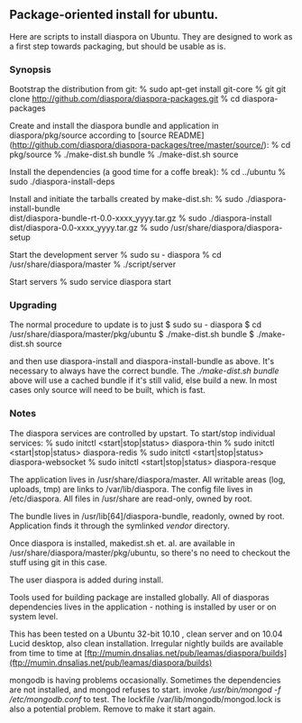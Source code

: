 ## Package-oriented install for ubuntu.

Here are  scripts to install diaspora on Ubuntu. They are designed to
work as a first step towards packaging, but should be usable as is.

### Synopsis

Bootstrap the distribution from git:
    % sudo apt-get install git-core
    % git git clone http://github.com/diaspora/diaspora-packages.git
    % cd diaspora-packages

Create and install the diaspora bundle and application in
diaspora/pkg/source according to
[source README]
(http://github.com/diaspora/diaspora-packages/tree/master/source/):
    % cd pkg/source
    % ./make-dist.sh bundle
    % ./make-dist.sh source

Install the dependencies (a good time for a coffe break):
    % cd ../ubuntu
    % sudo ./diaspora-install-deps

Install and  initiate the tarballs created by make-dist.sh:
    % sudo ./diaspora-install-bundle \
        dist/diaspora-bundle-rt-0.0-xxxx_yyyy.tar.gz
    % sudo ./diaspora-install dist/diaspora-0.0-xxxx_yyyy.tar.gz
    % sudo /usr/share/diaspora/diaspora-setup

Start the development server
    % sudo su - diaspora
    % cd /usr/share/diaspora/master
    % ./script/server

Start servers
    % sudo service diaspora start

### Upgrading

The normal procedure to update is to just
    $ sudo su - diaspora
    $ cd /usr/share/diaspora/master/pkg/ubuntu
    $ ./make-dist.sh bundle
    $ ./make-dist.sh source

and then use diaspora-install and diaspora-install-bundle as above.
It's necessary to always have the correct bundle. The  *./make-dist.sh bundle*
above will use a cached bundle if it's still valid, else build a new.
In most cases only source will need to be built, which is fast.

### Notes

The diaspora services are controlled by upstart. To start/stop
individual services:
    % sudo initctl <start|stop|status>  diaspora-thin
    % sudo initctl <start|stop|status>  diaspora-redis
    % sudo initctl <start|stop|status>  diaspora-websocket
    % sudo initctl <start|stop|status>  diaspora-resque

The application lives in /usr/share/diaspora/master. All writable areas
(log, uploads, tmp) are links to /var/lib/diaspora. The config file lives
in /etc/diaspora. All files in /usr/share are read-only, owned by root.

The bundle lives in /usr/lib[64]/diaspora-bundle, readonly, owned by root.
Application finds it through the symlinked *vendor* directory.

Once diaspora is installed, makedist.sh et. al. are available in
/usr/share/diaspora/master/pkg/ubuntu, so there's no need to checkout
the stuff using git in this case.

The user diaspora is added during install.

Tools used for building package are installed globally. All of diasporas
dependencies lives in the application - nothing is installed by user or
on system level.

This has been tested on a Ubuntu 32-bit 10.10 , clean server and on 10.04
Lucid desktop, also clean installation. Irregular nightly builds are
available from time to time at
[ftp://mumin.dnsalias.net/pub/leamas/diaspora/builds](ftp://mumin.dnsalias.net/pub/leamas/diaspora/builds)

mongodb is having problems occasionally. Sometimes the dependencies are not
installed, and mongod refuses to start. invoke */usr/bin/mongod -f
/etc/mongodb.conf* to test. The lockfile /var/lib/mongodb/mongod.lock is
also a potential problem. Remove to make it start again.

